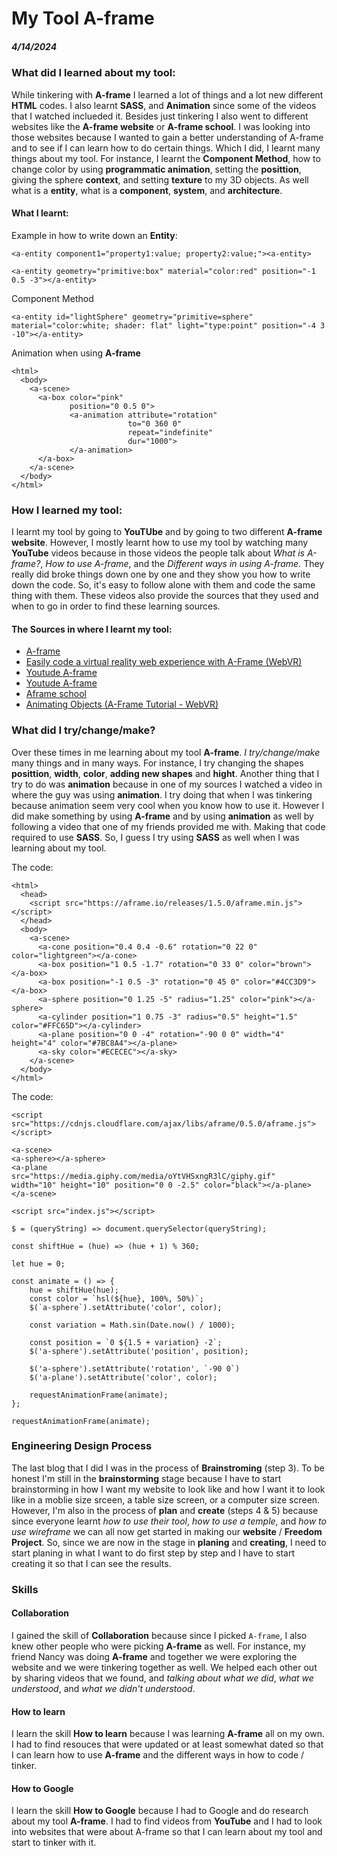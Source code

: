 # My Tool A-frame
##### 4/14/2024

### What did I learned about my tool:

While tinkering with **A-frame** I learned a lot of things and a lot new different **HTML** codes. I also learnt **SASS**, and **Animation** since some of the videos that I watched inclueded it. Besides just tinkering I also went to different websites like the **A-frame website** or **A-frame school**. I was looking into those websites because I wanted to gain a better understanding of A-frame and to see if I can learn how to do certain things. Which I did, I learnt many things about my tool. For instance, I learnt the **Component Method**, how to change color by using **programmatic animation**, setting the **posittion**, giving the sphere **context**, and setting **texture** to my 3D objects. As well what is a **entity**, what is a **component**, **system**, and **architecture**. 

#### What I learnt: 

Example in how to write down an **Entity**:
```
<a-entity component1="property1:value; property2:value;"><a-entity> 
```
```
<a-entity geometry="primitive:box" material="color:red" position="-1 0.5 -3"></a-entity>
```

Component Method
```
<a-entity id="lightSphere" geometry="primitive=sphere" material="color:white; shader: flat" light="type:point" position="-4 3 -10"></a-entity>
```

Animation when using **A-frame**
```
<html>
  <body>
    <a-scene>
      <a-box color="pink"
             position="0 0.5 0">
             <a-animation attribute="rotation"
                          to="0 360 0"
                          repeat="indefinite"
                          dur="1000">
             </a-animation>
      </a-box>
    </a-scene>
  </body>
</html>
```

### How I learned my tool:

I learnt my tool by going to **YouTUbe** and by going to two different **A-frame website**. However, I mostly learnt how to use my tool by watching many **YouTube** videos because in those videos the people talk about _What is A-frame?_, _How to use A-frame_, and the _Different ways in using A-frame_. They really did broke things down one by one and they show you how to write down the code. So, it's easy to follow alone with them and code the same thing with them. These videos also provide the sources that they used and when to go in order to find these learning sources. 

#### The Sources in where I learnt my tool:

* [A-frame](https://aframe.io/docs/1.5.0/introduction/)
* [Easily code a virtual reality web experience with A-Frame (WebVR)](https://www.youtube.com/watch?v=jhEfT9YjLcU&t=576s)
* [Youtude A-frame](https://www.youtube.com/watch?v=qB8Ejh_QdpE&list=PLP3KjR1TMw7ekqC4o5gy0rR4odw7Jga84&index=4)
* [Youtude A-frame](https://www.youtube.com/watch?v=rl104MfKbW8&list=PLP3KjR1TMw7ekqC4o5gy0rR4odw7Jga84&index=6)
* [Aframe school](https://aframe.io/aframe-school/)
* [Animating Objects (A-Frame Tutorial - WebVR)](https://www.youtube.com/watch?v=p3mNNZ356Ko&list=WL&index=3&t=477s)

### What did I try/change/make? 

Over these times in me learning about my tool **A-frame**. _I try/change/make_ many things and in many ways. For instance, I try changing the shapes **posittion**, **width**, **color**, **adding new shapes** and **hight**. Another thing that I try to do was **animation** because in one of my sources I watched a video in where the guy was using **animation**. I try doing that when I was tinkering because animation seem very cool when you know how to use it. However I did make something by using **A-frame** and by using **animation** as well by following a video that one of my friends provided me with. Making that code required to use **SASS**. So, I guess I try using **SASS** as well when I was learning about my tool. 

The code:
```
<html>
  <head>
    <script src="https://aframe.io/releases/1.5.0/aframe.min.js"></script>
  </head>
  <body>
    <a-scene>
      <a-cone position="0.4 0.4 -0.6" rotation="0 22 0" color="lightgreen"></a-cone>
      <a-box position="1 0.5 -1.7" rotation="0 33 0" color="brown"></a-box>
      <a-box position="-1 0.5 -3" rotation="0 45 0" color="#4CC3D9"></a-box>
      <a-sphere position="0 1.25 -5" radius="1.25" color="pink"></a-sphere>
      <a-cylinder position="1 0.75 -3" radius="0.5" height="1.5" color="#FFC65D"></a-cylinder>
      <a-plane position="0 0 -4" rotation="-90 0 0" width="4" height="4" color="#7BC8A4"></a-plane>
      <a-sky color="#ECECEC"></a-sky>
    </a-scene>
  </body>
</html>
```
The code:
```
<script
src="https://cdnjs.cloudflare.com/ajax/libs/aframe/0.5.0/aframe.js">
</script>

<a-scene>
<a-sphere></a-sphere>
<a-plane
src="https://media.giphy.com/media/oYtVHSxngR3lC/giphy.gif"
width="10" height="10" position="0 0 -2.5" color="black"></a-plane>
</a-scene>

<script src="index.js"></script>
```
```
$ = (queryString) => document.querySelector(queryString);

const shiftHue = (hue) => (hue + 1) % 360;

let hue = 0;

const animate = () => {
    hue = shiftHue(hue);
    const color = `hsl(${hue}, 100%, 50%)`;
    $(`a-sphere`).setAttribute('color', color);

    const variation = Math.sin(Date.now() / 1000);

    const position = `0 ${1.5 + variation} -2`;
    $('a-sphere').setAttribute('position', position);

    $('a-sphere').setAttribute('rotation', `-90 0`)
    $('a-plane').setAttribute('color', color);

    requestAnimationFrame(animate);
};

requestAnimationFrame(animate);
```

### Engineering Design Process

The last blog that I did I was in the process of **Brainstroming** (step 3). To be honest I'm still in the **brainstorming** stage because I have to start brainstorming in how I want my website to look like and how I want it to look like in a moblie size srceen, a table size screen, or a computer size screen. However, I'm also in the process of **plan** and **create** (steps 4 & 5) because since everyone learnt _how to use their tool_, _how to use a temple_, and _how to use wireframe_ we can all now get started in making our **website** / **Freedom Project**. So, since we are now in the stage in **planing** and **creating**, I need to start planing in what I want to do first step by step and I have to start creating it so that I can see the results. 

### Skills

#### Collaboration

I gained the skill of **Collaboration** because since I picked `A-frame`, I also knew other people who were picking **A-frame** as well. For instance, my friend Nancy was doing **A-frame** and together we were exploring the website and we were tinkering together as well. We helped each other out by sharing videos that we found, and _talking about what we did_, _what we understood_, and _what we didn't understood_. 

#### How to learn

I learn the skill **How to learn** because I was learning **A-frame** all on my own. I had to find resouces that were updated or at least somewhat dated so that I can learn how to use **A-frame** and the different ways in how to code / tinker. 

#### How to Google

I learn the skill **How to Google** because I had to Google and do research about my tool **A-frame**. I had to find videos from **YouTube** and I had to look into websites that were about A-frame so that I can learn about my tool and start to tinker with it. 





